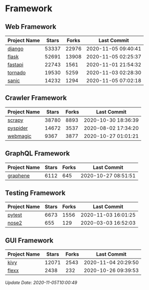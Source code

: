 # Framework

## Web Framework
| Project Name | Stars | Forks | Last Commit |
| ------------ | ----- | ----- | ----------- |
| [django](https://github.com/django/django) | 53337 | 22976 | 2020-11-05 09:40:41 |
| [flask](https://github.com/pallets/flask) | 52691 | 13908 | 2020-11-05 02:25:37 |
| [fastapi](https://github.com/tiangolo/fastapi) | 22743 | 1561 | 2020-11-01 21:54:32 |
| [tornado](https://github.com/tornadoweb/tornado) | 19530 | 5259 | 2020-11-03 02:28:30 |
| [sanic](https://github.com/huge-success/sanic) | 14232 | 1294 | 2020-11-05 07:02:18 |

## Crawler Framework
| Project Name | Stars | Forks | Last Commit |
| ------------ | ----- | ----- | ----------- |
| [scrapy](https://github.com/scrapy/scrapy) | 38780 | 8893 | 2020-10-30 18:36:39 |
| [pyspider](https://github.com/binux/pyspider) | 14672 | 3537 | 2020-08-02 17:34:20 |
| [webmagic](https://github.com/code4craft/webmagic) | 9367 | 3877 | 2020-10-27 01:01:21 |

## GraphQL Framework
| Project Name | Stars | Forks | Last Commit |
| ------------ | ----- | ----- | ----------- |
| [graphene](https://github.com/graphql-python/graphene) | 6112 | 645 | 2020-10-27 08:51:51 |

## Testing Framework
| Project Name | Stars | Forks | Last Commit |
| ------------ | ----- | ----- | ----------- |
| [pytest](https://github.com/pytest-dev/pytest) | 6673 | 1556 | 2020-11-03 16:01:25 |
| [nose2](https://github.com/nose-devs/nose2) | 655 | 129 | 2020-03-03 16:52:03 |

## GUI Framework
| Project Name | Stars | Forks | Last Commit |
| ------------ | ----- | ----- | ----------- |
| [kivy](https://github.com/kivy/kivy) | 12071 | 2543 | 2020-11-04 20:29:50 |
| [flexx](https://github.com/flexxui/flexx) | 2438 | 232 | 2020-10-26 09:39:53 |

*Update Date: 2020-11-05T10:00:49*